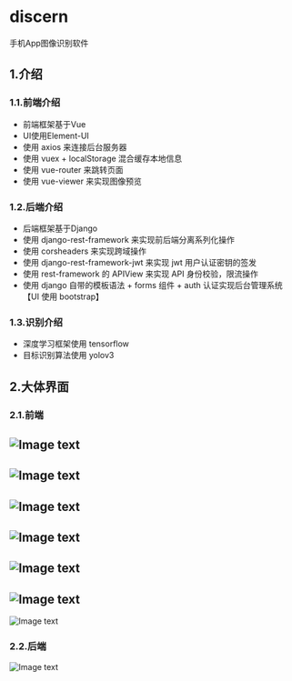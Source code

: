 # discern
手机App图像识别软件

## 1.介绍
### 1.1.前端介绍
- 前端框架基于Vue
- UI使用Element-UI
- 使用 axios 来连接后台服务器
- 使用 vuex + localStorage 混合缓存本地信息
- 使用 vue-router 来跳转页面
- 使用 vue-viewer 来实现图像预览

### 1.2.后端介绍
- 后端框架基于Django
- 使用 django-rest-framework 来实现前后端分离系列化操作
- 使用 corsheaders 来实现跨域操作
- 使用 django-rest-framework-jwt 来实现 jwt 用户认证密钥的签发
- 使用 rest-framework 的 APIView 来实现 API 身份校验，限流操作
- 使用 django 自带的模板语法 + forms 组件 + auth 认证实现后台管理系统【UI 使用 bootstrap】

### 1.3.识别介绍
- 深度学习框架使用 tensorflow 
- 目标识别算法使用 yolov3

## 2.大体界面
### 2.1.前端
![Image text](https://github.com/DrowningFish-ZYZ/discern/blob/main/showimg/1.jpg)
---
![Image text](https://github.com/DrowningFish-ZYZ/discern/blob/main/showimg/2.jpg)
---
![Image text](https://github.com/DrowningFish-ZYZ/discern/blob/main/showimg/3.jpg)
---
![Image text](https://github.com/DrowningFish-ZYZ/discern/blob/main/showimg/4.jpg)
---
![Image text](https://github.com/DrowningFish-ZYZ/discern/blob/main/showimg/5.jpg)
---
![Image text](https://github.com/DrowningFish-ZYZ/discern/blob/main/showimg/6.jpg)
---
![Image text](https://github.com/DrowningFish-ZYZ/discern/blob/main/showimg/7.jpg)

### 2.2.后端
![Image text](https://github.com/DrowningFish-ZYZ/discern/blob/main/showimg/8.jpg)
